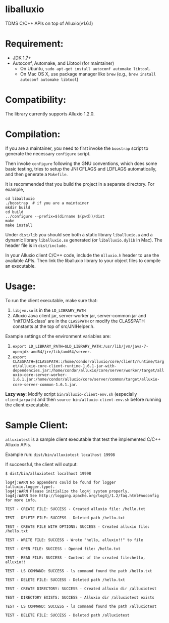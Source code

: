# liballuxio

TDMS C/C++ APIs on top of Alluxio(v1.6.1)

# Requirement:

  * JDK 1.7+
  * Autoconf, Automake, and Libtool (for maintainer)
    - On Ubuntu, `sudo apt-get install autoconf automake libtool`.
    - On Mac OS X, use package manager like `brew` (e.g., `brew install autoconf automake libtool`)

# Compatibility:

The library currently supports Alluxio 1.2.0.

# Compilation:

If you are a maintainer, you need to first invoke the `boostrap` script to generate the necessary
`configure` script.

Then invoke `configure` following the GNU conventions, which does some basic testing,
tries to setup the JNI CFLAGS and LDFLAGS automatically, and then generate a `Makefile`.

It is recommended that you build the project in a separate directory. For example,

```
cd liballuxio
./boostrap  # if you are a maintainer
mkdir build
cd build
../configure --prefix=$(dirname $(pwd))/dist
make
make install
```

Under `dist/lib` you should see both a static library `liballuxio.a` and a dynamic
library `liballuxio.so` generated (or `liballuxio.dylib` in Mac). The header file 
is in `dist/include`.

In your Alluxio client C/C++ code, include the `Alluxio.h` header to use the available
APIs. Then link the liballuxio library to your object files to compile an executable.

# Usage:

To run the client executable, make sure that:

1. `libjvm.so` is in the `LD_LIBRARY_PATH`
2. Alluxio Java client jar, server-worker jar,  server-common jar and 'InitTDMS.class' are in the `CLASSPATH` or modify the CLASSPATH constants at the top of src/JNIHelper.h.

Example settings of the environment variables are:

1. `export LD_LIBRARY_PATH=$LD_LIBRARY_PATH:/usr/lib/jvm/java-7-openjdk-amd64/jre/lib/amd64/server`.
2. `export CLASSPATH=$CLASSPATH::/home/condor/alluxio/core/client/runtime/target/alluxio-core-client-runtime-1.6.1-jar-with-dependencies.jar:/home/condor/alluxio/core/server/worker/target/alluxio-core-server-worker-1.6.1.jar:/home/condor/alluxio/core/server/common/target/alluxio-core-server-common-1.6.1.jar`.

**Lazy way**: Modify script `bin/alluxio-client-env.sh` (especially `clientjarpath`) and 
then `source bin/alluxio-client-env.sh` before running the client executable.

# Sample Client:
`alluxiotest` is a sample client executable that test the implemented C/C++ Alluxio APIs.

Example run: `dist/bin/alluxiotest localhost 19998`

If successful, the client will output:

```
$ dist/bin/alluxiotest localhost 19998

log4j:WARN No appenders could be found for logger (alluxio.logger.type).
log4j:WARN Please initialize the log4j system properly.
log4j:WARN See http://logging.apache.org/log4j/1.2/faq.html#noconfig for more info.

TEST - CREATE FILE: SUCCESS - Created alluxio file: /hello.txt

TEST - DELETE FILE: SUCCESS - Deleted path /hello.txt

TEST - CREATE FILE WITH OPTIONS: SUCCESS - Created alluxio file: /hello.txt

TEST - WRITE FILE: SUCCESS - Wrote "hello, alluxio!!" to file

TEST - OPEN FILE: SUCCESS - Opened file: /hello.txt

TEST - READ FILE: SUCCESS - Content of the created file:hello, alluxio!!

TEST - LS COMMAND: SUCCESS - ls command found the path /hello.txt

TEST - DELETE FILE: SUCCESS - Deleted path /hello.txt

TEST - CREATE DIRECTORY: SUCCESS - Created alluxio dir /alluxiotest

TEST - DIRECTORY EXISTS: SUCCESS - Alluxio dir /alluxiotest exists

TEST - LS COMMAND: SUCCESS - ls command found the path /alluxiotest

TEST - DELETE FILE: SUCCESS - Deleted path /alluxiotest
```
